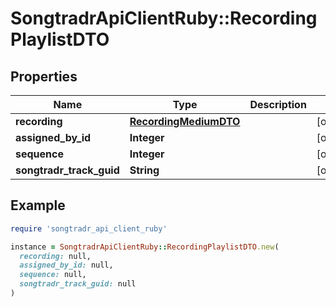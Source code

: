 # SongtradrApiClientRuby::RecordingPlaylistDTO

## Properties

| Name | Type | Description | Notes |
| ---- | ---- | ----------- | ----- |
| **recording** | [**RecordingMediumDTO**](RecordingMediumDTO.md) |  | [optional] |
| **assigned_by_id** | **Integer** |  | [optional] |
| **sequence** | **Integer** |  | [optional] |
| **songtradr_track_guid** | **String** |  | [optional] |

## Example

```ruby
require 'songtradr_api_client_ruby'

instance = SongtradrApiClientRuby::RecordingPlaylistDTO.new(
  recording: null,
  assigned_by_id: null,
  sequence: null,
  songtradr_track_guid: null
)
```

